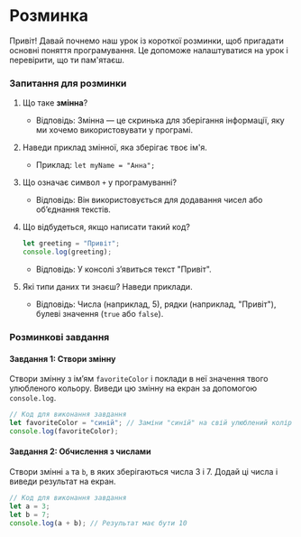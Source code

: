 # Розминка

Привіт! Давай почнемо наш урок із короткої розминки, щоб пригадати основні поняття програмування. Це допоможе налаштуватися на урок і перевірити, що ти пам'ятаєш.

### Запитання для розминки

1. Що таке **змінна**?
   - Відповідь: Змінна — це скринька для зберігання інформації, яку ми хочемо використовувати у програмі.
2. Наведи приклад змінної, яка зберігає твоє ім'я.

   - Приклад: `let myName = "Анна";`

3. Що означає символ `+` у програмуванні?

   - Відповідь: Він використовується для додавання чисел або об’єднання текстів.

4. Що відбудеться, якщо написати такий код?

   ```javascript
   let greeting = "Привіт";
   console.log(greeting);
   ```

   - Відповідь: У консолі з’явиться текст "Привіт".

5. Які типи даних ти знаєш? Наведи приклади.
   - Відповідь: Числа (наприклад, 5), рядки (наприклад, "Привіт"), булеві значення (`true` або `false`).

### Розминкові завдання

#### Завдання 1: Створи змінну

Створи змінну з ім’ям `favoriteColor` і поклади в неї значення твого улюбленого кольору. Виведи цю змінну на екран за допомогою `console.log`.

```javascript
// Код для виконання завдання
let favoriteColor = "синій"; // Заміни "синій" на свій улюблений колір
console.log(favoriteColor);
```

#### Завдання 2: Обчислення з числами

Створи змінні `a` та `b`, в яких зберігаються числа 3 і 7. Додай ці числа і виведи результат на екран.

```javascript
// Код для виконання завдання
let a = 3;
let b = 7;
console.log(a + b); // Результат має бути 10
```
